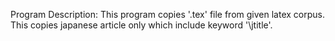 Program Description:
	This program copies '.tex' file from given latex corpus.
	This copies japanese article only which include keyword '\jtitle'.

